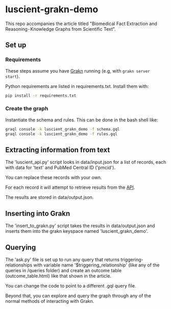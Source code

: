 # luscient-grakn-demo

This repo accompanies the article titled "Biomedical Fact Extraction and Reasoning - Knowledge Graphs from Scientific Text".

## Set up

### Requirements

These steps assume you have [Grakn]() running (e.g, with `grakn server start`).

Python requirements are listed in requirements.txt. Install them with:

```bash
pip install -r requirements.txt
```

### Create the graph

Instantiate the schema and rules. This can be done in the bash shell like:

```bash
graql console -k luscient_grakn_demo -f schema.gql
graql console -k luscient_grakn_demo -f rules.gql
```

## Extracting information from text

The 'luscient_api.py' script looks in data/input.json for a list of records, each with data for 'text' and PubMed Central ID ('pmcid').

You can replace these records with your own.

For each record it will attempt to retrieve results from the [API](http://www.luscient.io/artifact).

The results are stored in data/output.json.

## Inserting into Grakn

The 'insert_to_grakn.py' script takes the results in data/output.json and inserts them into the grakn keyspace named 'luscient_grakn_demo'.

## Querying

The 'ask.py' file is set up to run any query that returns triggering-relationships with variable name '$triggering_relationship' (like any of the queries in /queries folder) and create an outcome table (outcome_table.html) like that shown in the article.

You can change the code to point to a different .gql query file.

Beyond that, you can explore and query the graph through any of the normal methods of interacting with Grakn.